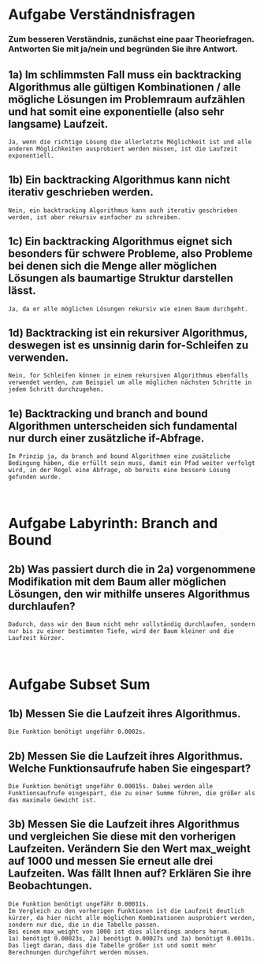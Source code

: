 # **Aufgabe Verständnisfragen**

### Zum besseren Verständnis, zunächst eine paar Theoriefragen. Antworten Sie mit ja/nein und begründen Sie ihre Antwort.

## **1a)** Im schlimmsten Fall muss ein backtracking Algorithmus alle gültigen Kombinationen / alle mögliche Lösungen im Problemraum aufzählen und hat somit eine exponentielle (also sehr langsame) Laufzeit.
```
Ja, wenn die richtige Lösung die allerletzte Möglichkeit ist und alle anderen Möglichkeiten ausprobiert werden müssen, ist die Laufzeit exponentiell.
```

## **1b)** Ein backtracking Algorithmus kann nicht iterativ geschrieben werden.
```
Nein, ein backtracking Algorithmus kann auch iterativ geschrieben werden, ist aber rekursiv einfacher zu schreiben.
```

## **1c)** Ein backtracking Algorithmus eignet sich besonders für schwere Probleme, also Probleme bei denen sich die Menge aller möglichen Lösungen als baumartige Struktur darstellen lässt.
```
Ja, da er alle möglichen Lösungen rekursiv wie einen Baum durchgeht.
```

## **1d)** Backtracking ist ein rekursiver Algorithmus, deswegen ist es unsinnig darin for-Schleifen zu verwenden.
```
Nein, for Schleifen können in einem rekursiven Algorithmus ebenfalls verwendet werden, zum Beispiel um alle möglichen nächsten Schritte in jedem Schritt durchzugehen.
```

## **1e)** Backtracking und branch and bound Algorithmen unterscheiden sich fundamental nur durch einer zusätzliche if-Abfrage.
```
Im Prinzip ja, da branch and bound Algorithmen eine zusätzliche Bedingung haben, die erfüllt sein muss, damit ein Pfad weiter verfolgt wird, in der Regel eine Abfrage, ob bereits eine bessere Lösung gefunden wurde.
```
<br>

# **Aufgabe Labyrinth: Branch and Bound**

## **2b)** Was passiert durch die in 2a) vorgenommene Modifikation mit dem Baum aller möglichen Lösungen, den wir mithilfe unseres Algorithmus durchlaufen?
```
Dadurch, dass wir den Baum nicht mehr vollständig durchlaufen, sondern nur bis zu einer bestimmten Tiefe, wird der Baum kleiner und die Laufzeit kürzer.
```
<br>

# **Aufgabe Subset Sum**

## **1b)** Messen Sie die Laufzeit ihres Algorithmus.
```
Die Funktion benötigt ungefähr 0.0002s.
```

## **2b)** Messen Sie die Laufzeit ihres Algorithmus. Welche Funktionsaufrufe haben Sie eingespart?
```
Die Funktion benötigt ungefähr 0.00015s. Dabei werden alle Funktionsaufrufe eingespart, die zu einer Summe führen, die größer als das maximale Gewicht ist.
```

## **3b)** Messen Sie die Laufzeit ihres Algorithmus und vergleichen Sie diese mit den vorherigen Laufzeiten. Verändern Sie den Wert max_weight auf 1000 und messen Sie erneut alle drei Laufzeiten. Was fällt Ihnen auf? Erklären Sie ihre Beobachtungen.
```
Die Funktion benötigt ungefähr 0.00011s.
Im Vergleich zu den vorherigen Funktionen ist die Laufzeit deutlich kürzer, da hier nicht alle möglichen Kombinationen ausprobiert werden, sondern nur die, die in die Tabelle passen.
Bei einem max_weight von 1000 ist dies allerdings anders herum.
1a) benötigt 0.00023s, 2a) benötigt 0.00027s und 3a) benötigt 0.0013s.
Das liegt daran, dass die Tabelle größer ist und somit mehr Berechnungen durchgeführt werden müssen.
```